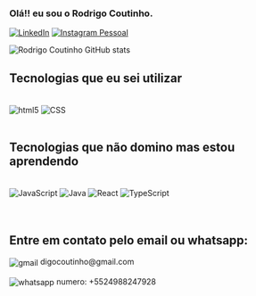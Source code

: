 ### Olá!! eu sou o Rodrigo Coutinho.

[![LinkedIn](https://img.shields.io/badge/LinkedIn-0a66c2?style=for-the-badge&logo=linkedin&logoColor=white)](https://www.linkedin.com/in/digocoutinho/)
[![Instagram Pessoal](https://img.shields.io/badge/Instagram-E4405F?style=for-the-badge&logo=instagram&logoColor=white)](https://www.instagram.com/digocoutinho/)

![Rodrigo Coutinho GitHub stats](https://github-readme-stats.vercel.app/api?username=digocoutinho78&show_icons=true&theme=radical)

## Tecnologias que eu sei utilizar

<div style="display inline-block"><br>
   <img align="center" alt="html5" src="https://img.shields.io/badge/HTML5-E34F26?style=for-the-badge&logo=html5&logoColor=white">
   <img align="center" alt="CSS" src="https://img.shields.io/badge/CSS3-1572B6?style=for-the-badge&logo=css3&logoColor=white">
</div>
<br>

## Tecnologias que não domino mas estou aprendendo

<div style="display inline-block"><br>
   <img align="center" alt="JavaScript" src="https://img.shields.io/badge/JavaScript-F7DF1E?style=for-the-badge&logo=javascript&logoColor=black">
   <img align="center" alt="Java" src="https://img.shields.io/badge/Java-14354C?style=for-the-badge&logo=java&logoColor=white">
   <img align="center" alt="React" src="https://img.shields.io/badge/React-20232A?style=for-the-badge&logo=react&logoColor=61DAFB">
   <img align="center" alt="TypeScript" src="https://img.shields.io/badge/TypeScript-007ACC?style=for-the-badge&logo=typescript&logoColor=white">
</div>
<br>
<br>

## Entre em contato pelo email ou whatsapp:

<div>
   <img align="center" alt="gmail" src="https://img.shields.io/badge/Gmail-D14836?style=for-the-badge&logo=gmail&logoColor=white"> digocoutinho@gmail.com
   <br>
   <br>
   <img align="center" alt="whatsapp" src="https://img.shields.io/badge/WhatsApp-25D366?style=for-the-badge&logo=whatsapp&logoColor=white"> numero: +5524988247928
</div><br>

